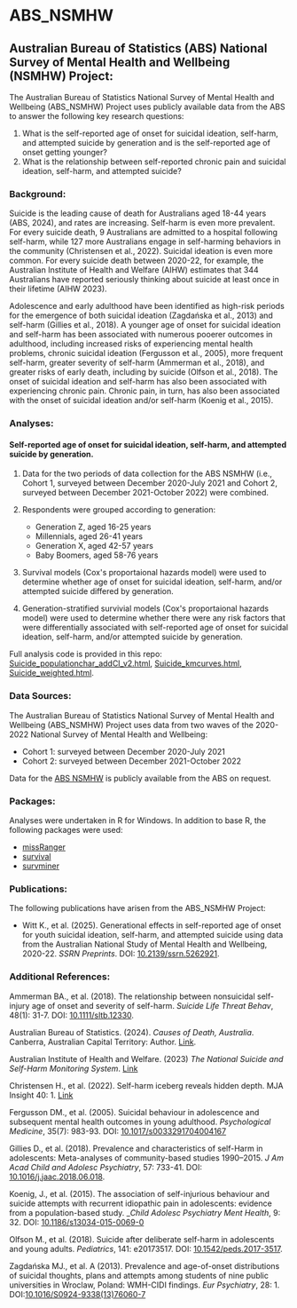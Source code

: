 # ABS_NSMHW
## Australian Bureau of Statistics (ABS) National Survey of Mental Health and Wellbeing (NSMHW) Project:
The Australian Bureau of Statistics National Survey of Mental Health and Wellbeing (ABS_NSMHW) Project uses publicly available data from the ABS to answer the following key research questions:

1. What is the self-reported age of onset for suicidal ideation, self-harm, and attempted suicide by generation and is the self-reported age of onset getting younger?
2. What is the relationship between self-reported chronic pain and suicidal ideation, self-harm, and attempted suicide?



### Background:
Suicide is the leading cause of death for Australians aged 18-44 years (ABS, 2024), and rates are increasing. Self-harm is even more prevalent. For every suicide death, 9 Australians are admitted to a hospital following self-harm, while 127 more Australians engage in self-harming behaviors in the community (Christensen et al., 2022). Suicidal ideation is even more common. For every suicide death between 2020-22, for example, the Australian Institute of Health and Welfare (AIHW) estimates that 344 Australians have reported seriously thinking about suicide at least once in their lifetime (AIHW 2023).

Adolescence and early adulthood have been identified as high-risk periods for the emergence of both suicidal ideation (Zagdańska et al., 2013) and self-harm (Gillies et al., 2018). A younger age of onset for suicidal ideation and self-harm has been associated with numerous pooerer outcomes in adulthood, including increased risks of experiencing mental health problems, chronic suicidal ideation (Fergusson et al., 2005), more frequent self-harm, greater severity of self-harm (Ammerman et al., 2018), and greater risks of early death, including by suicide (Olfson et al., 2018). The onset of suicidal ideation and self-harm has also been associated with experiencing chronic pain. Chronic pain, in turn, has also been associated with the onset of suicidal ideation and/or self-harm (Koenig et al., 2015).



### Analyses:
#### Self-reported age of onset for suicidal ideation, self-harm, and attempted suicide by generation.
1. Data for the two periods of data collection for the ABS NSMHW (i.e., Cohort 1, surveyed between December 2020-July 2021 and Cohort 2, surveyed between December 2021-October 2022) were combined.
   
2. Respondents were grouped according to generation:
   * Generation Z, aged 16-25 years
   * Millennials, aged 26-41 years
   * Generation X, aged 42-57 years
   * Baby Boomers, aged 58-76 years

3. Survival models (Cox's proportaional hazards model) were used to determine whether age of onset for suicidal ideation, self-harm, and/or attempted suicide differed by generation.

4. Generation-stratified survivial models (Cox's proportaional hazards model) were used to determine whether there were any risk factors that were differentially associated with self-reported age of onset for suicidal ideation, self-harm, and/or attempted suicide by generation.

Full analysis code is provided in this repo: [Suicide_populationchar_addCI_v2.html](), [Suicide_kmcurves.html](), [Suicide_weighted.html]().



### Data Sources:
The Australian Bureau of Statistics National Survey of Mental Health and Wellbeing (ABS_NSMHW) Project uses data from two waves of the 2020-2022 National Survey of Mental Health and Wellbeing:
* Cohort 1: surveyed between December 2020-July 2021
* Cohort 2: surveyed between December 2021-October 2022

Data for the [ABS NSMHW](https://www.abs.gov.au/statistics/health/mental-health/national-study-mental-health-and-wellbeing/latest-release) is publicly available from the ABS on request.



### Packages:
Analyses were undertaken in R for Windows. In addition to base R, the following packages were used:

* [missRanger](https://www.rdocumentation.org/packages/missRanger/versions/2.6.1/topics/missRanger)
* [survival](https://www.rdocumentation.org/packages/survival/versions/3.5-7)
* [survminer](https://www.rdocumentation.org/packages/survminer/versions/0.4.9)



### Publications:
The following publications have arisen from the ABS_NSMHW Project:

* Witt K., et al. (2025). Generational effects in self-reported age of onset for youth suicidal ideation, self-harm, and attempted suicide using data from the Australian National Study of Mental Health and Wellbeing, 2020-22. _SSRN Preprints_. DOI: [10.2139/ssrn.5262921](http://dx.doi.org/10.2139/ssrn.5262921).




### Additional References:
Ammerman BA., et al. (2018). The relationship between nonsuicidal self-injury age of onset and severity of self-harm. _Suicide Life Threat Behav_, 48(1): 31-7. DOI: [10.1111/sltb.12330](https://onlinelibrary.wiley.com/doi/10.1111/sltb.12330).

Australian Bureau of Statistics. (2024). _Causes of Death, Australia_. Canberra, Australian Capital Territory: Author. [Link](https://www.abs.gov.au/statistics/health/causes-death/causes-death-australia/latest-release).

Australian Institute of Health and Welfare. (2023) _The National Suicide and Self-Harm Monitoring System_. [Link](https://www.aihw.gov.au/suicide-self-harm-monitoring)

Christensen H., et al. (2022). Self-harm iceberg reveals hidden depth. MJA Insight 40: 1. [Link](https://insightplus.mja.com.au/2022/40/self-harm-iceberg-reveals-hidden-depth/)

Fergusson DM., et al. (2005). Suicidal behaviour in adolescence and subsequent mental health outcomes in young adulthood. _Psychological Medicine_, 35(7): 983-93. DOI: [10.1017/s0033291704004167](https://www.cambridge.org/core/journals/psychological-medicine/article/abs/suicidal-behaviour-in-adolescence-and-subsequent-mental-health-outcomes-in-young-adulthood/3BFFAB5FA36E1E3F6BD330DDF8B3102B)

Gillies D., et al. (2018). Prevalence and characteristics of self-Harm in adolescents: Meta-analyses of community-based studies 1990–2015. _J Am Acad Child and Adolesc Psychiatry_, 57: 733-41. DOI: [10.1016/j.jaac.2018.06.018](https://www.jaacap.org/article/S0890-8567(18)31267-X/abstract).

Koenig, J., et al. (2015). The association of self-injurious behaviour and suicide attempts with recurrent idiopathic pain in adolescents: evidence from a population-based study. __Child Adolesc Psychiatry Ment Health_, 9: 32. DOI: [10.1186/s13034-015-0069-0](https://doi.org/10.1186/s13034-015-0069-0)

Olfson M., et al. (2018). Suicide after deliberate self-harm in adolescents and young adults. _Pediatrics_, 141: e20173517. DOI: [10.1542/peds.2017-3517](https://publications.aap.org/pediatrics/article-abstract/141/4/e20173517/37791/Suicide-After-Deliberate-Self-Harm-in-Adolescents?redirectedFrom=fulltext).

Zagdańska MJ., et al. A (2013). Prevalence and age-of-onset distributions of suicidal thoughts, plans and attempts among students of nine public universities in Wroclaw, Poland: WMH-CIDI findings. _Eur Psychiatry_, 28: 1. DOI:[10.1016/S0924-9338(13)76060-7](https://www.cambridge.org/core/journals/european-psychiatry/article/896-prevalence-and-ageofonset-distributions-of-suicidal-thoughts-plans-and-attempts-among-students-of-nine-public-universities-in-wroclaw-poland-wmhcidi-findings/BCE09437F879CB3689891C58A64443A6)
